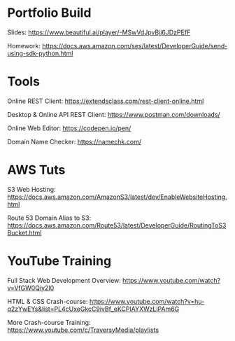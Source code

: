 # Portfolio Build

Slides: https://www.beautiful.ai/player/-MSwVdJpvBjj6JDzPEfF

Homework: https://docs.aws.amazon.com/ses/latest/DeveloperGuide/send-using-sdk-python.html

# Tools

Online REST Client: https://extendsclass.com/rest-client-online.html

Desktop & Online API REST Client: https://www.postman.com/downloads/

Online Web Editor: https://codepen.io/pen/

Domain Name Checker: https://namechk.com/

# AWS Tuts

S3 Web Hosting: https://docs.aws.amazon.com/AmazonS3/latest/dev/EnableWebsiteHosting.html

Route 53 Domain Alias to S3: https://docs.aws.amazon.com/Route53/latest/DeveloperGuide/RoutingToS3Bucket.html

# YouTube Training

Full Stack Web Development Overview: https://www.youtube.com/watch?v=VfGW0Qiy2I0

HTML & CSS Crash-course: https://www.youtube.com/watch?v=hu-q2zYwEYs&list=PL4cUxeGkcC9ivBf_eKCPIAYXWzLlPAm6G

More Crash-course Training: https://www.youtube.com/c/TraversyMedia/playlists
